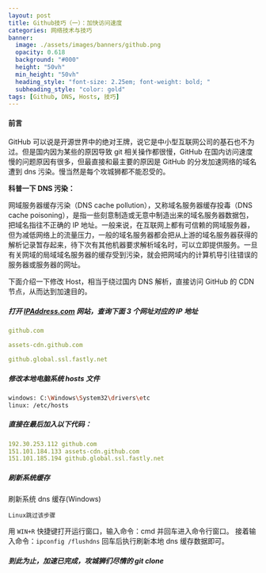 ```yaml
---
layout: post
title: Github技巧（一）：加快访问速度
categories: 网络技术与技巧
banner:
  image: ./assets/images/banners/github.png
  opacity: 0.618
  background: "#000"
  height: "50vh"
  min_height: "50vh"
  heading_style: "font-size: 2.25em; font-weight: bold; "
  subheading_style: "color: gold"
tags: [Github, DNS, Hosts, 技巧]
---
```


#### 前言

GitHub 可以说是开源世界中的绝对王牌，说它是中小型互联网公司的基石也不为过。但是国内因为某些的原因导致 git 相关操作都很慢，GitHub 在国内访问速度慢的问题原因有很多，但最直接和最主要的原因是 GitHub 的分发加速网络的域名遭到 dns 污染。慢当然是每个攻城狮都不能忍受的。

**科普一下 DNS 污染：**

网域服务器缓存污染（DNS cache pollution），又称域名服务器缓存投毒（DNS cache poisoning），是指一些刻意制造或无意中制造出来的域名服务器数据包，把域名指往不正确的 IP 地址。一般来说，在互联网上都有可信赖的网域服务器，但为减低网络上的流量压力，一般的域名服务器都会把从上游的域名服务器获得的解析记录暂存起来，待下次有其他机器要求解析域名时，可以立即提供服务。一旦有关网域的局域域名服务器的缓存受到污染，就会把网域内的计算机导引往错误的服务器或服务器的网址。

下面介绍一下修改 Host，相当于绕过国内 DNS 解析，直接访问 GitHub 的 CDN 节点，从而达到加速目的。

##### 打开 [IPAddress.com](https://www.ipaddress.com/) 网站，查询下面 3 个网址对应的 IP 地址

```yaml
github.com

assets-cdn.github.com

github.global.ssl.fastly.net
```

##### 修改本地电脑系统 hosts 文件

```bash
windows: C:\Windows\System32\drivers\etc
linux: /etc/hosts
```

##### 直接在最后加入以下代码：

```yaml
192.30.253.112 github.com
151.101.184.133 assets-cdn.github.com
151.101.185.194 github.global.ssl.fastly.net
```

##### 刷新系统缓存

刷新系统 dns 缓存(Windows)

`Linux跳过该步骤`

用 `WIN+R` 快捷键打开运行窗口，输入命令：cmd 并回车进入命令行窗口。 接着输入命令：`ipconfig /flushdns` 回车后执行刷新本地 dns 缓存数据即可。

##### 到此为止，加速已完成，攻城狮们尽情的 git clone
